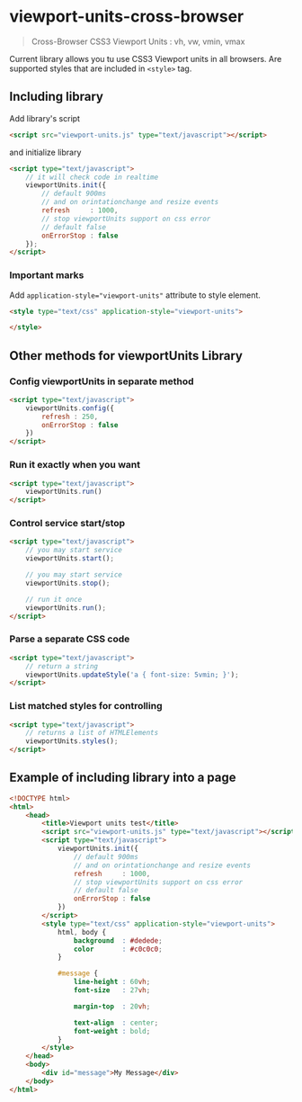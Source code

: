 

# viewport-units-cross-browser

> Cross-Browser CSS3 Viewport Units : vh, vw, vmin, vmax

Current library allows you tu use CSS3 Viewport units in all browsers. Are supported styles that are included in ``<style>`` tag.


## Including library


Add library's script
```html
<script src="viewport-units.js" type="text/javascript"></script>
```

and initialize library

```html
<script type="text/javascript">
	// it will check code in realtime
	viewportUnits.init({
		// default 900ms
		// and on orintationchange and resize events
		refresh		: 1000,
		// stop viewportUnits support on css error
		// default false
		onErrorStop	: false
	});
</script>
```

### Important marks

Add ``application-style="viewport-units"`` attribute to style element.

```html
<style type="text/css" application-style="viewport-units">

</style>
```

## Other methods for viewportUnits Library

### Config viewportUnits in separate method

```html
<script type="text/javascript">
	viewportUnits.config({
		refresh	: 250,
		onErrorStop	: false
	})
</script>
```

### Run it exactly when you want

```html
<script type="text/javascript">
	viewportUnits.run()
</script>
```

### Control service start/stop

```html
<script type="text/javascript">
	// you may start service
	viewportUnits.start();

	// you may start service
	viewportUnits.stop();

	// run it once
	viewportUnits.run();
</script>
```

### Parse a separate CSS code

```html
<script type="text/javascript">
	// return a string
	viewportUnits.updateStyle('a { font-size: 5vmin; }');
</script>
```

### List matched styles for controlling

```html
<script type="text/javascript">
	// returns a list of HTMLElements
	viewportUnits.styles();
</script>
```




## Example of including library into a page

```html
<!DOCTYPE html>
<html>
	<head>
		<title>Viewport units test</title>
		<script src="viewport-units.js" type="text/javascript"></script>
		<script type="text/javascript">
			viewportUnits.init({
				// default 900ms
				// and on orintationchange and resize events
				refresh		: 1000,
				// stop viewportUnits support on css error
				// default false
				onErrorStop	: false
			})
		</script>
		<style type="text/css" application-style="viewport-units">
			html, body {
				background	: #dedede;
				color		: #c0c0c0;
			}

			#message {
				line-height	: 60vh;
				font-size	: 27vh;

				margin-top	: 20vh;

				text-align	: center;
				font-weight	: bold;
			}
		</style>
	</head>
	<body>
		<div id="message">My Message</div>
	</body>
</html>
```